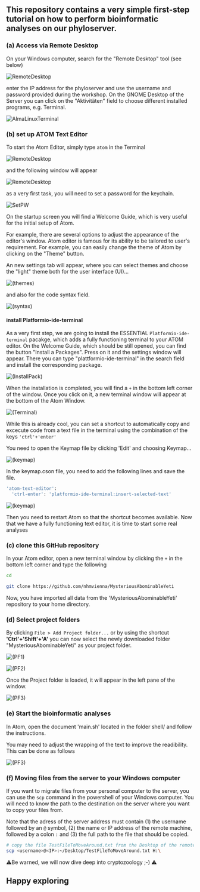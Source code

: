 ## This repository contains a very simple first-step tutorial on how to perform bioinformatic analyses on our phyloserver.

### (a) Access via Remote Desktop

On your Windows computer, search for the "Remote Desktop" tool (see below)

![RemoteDesktop](.bckup/Images/Workshop/RD.png)

enter the IP address for the phyloserver and use the username and password provided during the workshop. On the GNOME Desktop of the Server you can click on the "Aktivitäten" field to choose different installed programs, e.g. Terminal.

![AlmaLinuxTerminal](.bckup/Images/AlmaLinuxTerminal.png)

### (b) set up ATOM Text Editor

To start the Atom Editor, simply type `atom` in the Terminal

![RemoteDesktop](.bckup/Images/Workshop/Atom.png)

and the following window will appear

![RemoteDesktop](.bckup/Images/Workshop/Atom_WelcomeGuide.png)

as a very first task, you will need to set a password for the keychain.

![SetPW](.bckup/Images/Workshop/Atom_setPW.png)

On the startup screen you will find a Welcome Guide, which is very useful for the initial setup of Atom.

For example, there are several options to adjust the appearance of the editor's window. Atom editor is famous for its ability to be tailored to user's requirement. For example, you can easily change the theme of Atom by clicking on the "Theme" button.

An new settings tab will appear, where you can select themes and choose the "light" theme both for the user interface (UI)...

![(themes)](.bckup/Images/Workshop/Atom_Themes.png)

and also for the code syntax field.

![(syntax)](.bckup/Images/Workshop/Atom_SyntaxThemes.png)

#### install Platformio-ide-terminal

As a very first step, we are going to install the ESSENTIAL `Platformio-ide-terminal` pacakge, which adds a fully functioning terminal to your ATOM editor. On the Welcome Guide, which should be still opened, you can find the button "Install a Packages". Press on it and the settings window will appear. There you can type "plattformio-ide-terminal" in the search field and install the corresponding package.

![(InstallPack)](.bckup/Images/Workshop/Atom_Installpack.png)

When the installation is completed, you will find a `+` in the bottom left corner of the window. Once you click on it, a new terminal window will appear at the bottom of the Atom Window.

![(Terminal)](.bckup/Images/Workshop/Atom_terminal.png)

While this is already cool, you can set a shortcut to automatically copy and excecute code from a text file in the terminal using the combination of the keys `'ctrl'+'enter'`

You need to open the Keymap file by clicking 'Edit' and choosing Keymap...

![(keymap)](.bckup/Images/Workshop/Atom_keymap.png)

In the keymap.cson file, you need to add the following lines and save the file.

```bash
'atom-text-editor':
  'ctrl-enter': 'platformio-ide-terminal:insert-selected-text'
```

![(keymap)](.bckup/Images/Workshop/Atom_keymap_terminal.png)

Then you need to restart Atom so that the shortcut becomes available. Now that we have a fully functioning text editor, it is time to start some real analyses

### (c) clone this GitHub repository

In your Atom editor, open a new terminal window by clicking the `+` in the bottom left corner and type the following

```bash
cd

git clone https://github.com/nhmvienna/MysteriousAbominableYeti
```

Now, you have imported all data from the 'MysteriousAbominableYeti' repository to your home directory.

### (d) Select project folders

By clicking `File > Add Project folder...` or by using the shortcut **'Ctrl'+'Shift'+'A'** you can now select the newly downloaded folder "MysteriousAbominableYeti" as your project folder.

![(PF1)](.bckup/Images/Workshop/Atom_ProjectFolder.png)

![(PF2)](.bckup/Images/Workshop/Atom_ProjectFolder2.png)

Once the Project folder is loaded, it will appear in the left pane of the window.

![(PF3)](.bckup/Images/Workshop/Atom_ProjectFolder3.png)

### (e) Start the bioinformatic analyses

In Atom, open the document 'main.sh' located in the folder shell/ and follow the instructions.

You may need to adjust the wrapping of the text to improve the readibility. This can be done as follows

![(PF3)](.bckup/Images/Workshop/Atom_Softwrap.png)

### (f) Moving files from the server to your Windows computer

If you want to migrate files from your personal computer to the server, you can use the `scp` command in the powershell of your Windows computer. You will need to know the path to the destination on the server where you want to copy your files from.

Note that the adress of the server address must contain (1) the username followed by an `@` symbol, (2) the name or IP address of the remote machine, followed by a colon `:` and (3) the full path to the file that should be copied.

```bash
# copy the file TestFileToMoveAround.txt from the Desktop of the remote machine to the H:\ drive on your Windows machine
scp <username>@<IP>:~/Desktop/TestFileToMoveAround.txt H:\
```

:warning:Be warned, we will now dive deep into cryptozoology ;-) :warning:

## Happy exploring
